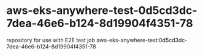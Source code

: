 # aws-eks-anywhere-test-0d5cd3dc-7dea-46e6-b124-8d19904f4351-78
repository for use with E2E test job aws-eks-anywhere-test:0d5cd3dc-7dea-46e6-b124-8d19904f4351-78
